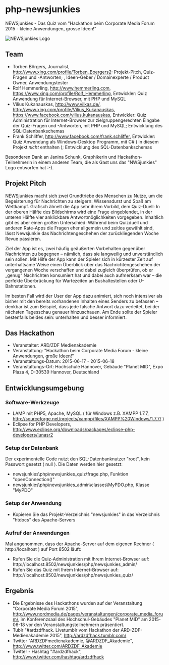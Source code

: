 # php-newsjunkies
NEWSjunkies - Das Quiz vom "Hackathon beim Corporate Media Forum 2015 - kleine Anwendungen, grosse Ideen!" 

![NEWSjunkies Logo](/doc/images/newsjunkies_logo.jpg "NEWSjunkies Logo") 

## Team
- Torben Börgers, Journalist, http://www.xing.com/profile/Torben_Boergers2: Projekt-Pitch, Quiz-Fragen und -Antworten; , Ideen-Geber / Domainexperte / Product Owner, Anwendungstester
- Rolf Hemmerling, http://www.hemmerling.com, https://www.xing.com/profile/Rolf_Hemmerling, Entwickler: Quiz Anwendung für Internet-Browser, mit PHP und MySQL
- Vilius Kukanauskas, http://www.vilkas.de/, http://www.xing.com/profile/Vilius_Kukanauskas, https://www.facebook.com/vilius.kukanauskas, Entwickler: Quiz Administration für Internet-Browser zur zielgruppengerechten Eingabe der Quiz-Fragen und -Antworten, mit PHP und MySQL; Entwicklung des SQL-Datenbankschemas
- Frank Schliffer, http://www.facebook.com/frank.schliffer, Entwickler: Quiz Anwendung als Windows-Desktop Programm, mit C# ( in diesem Projekt *nicht* enthalten ); Entwicklung des SQL-Datenbankschemas

Besonderen Dank an Janina Schunk, Graphikerin und Hackathon-Teilnehmerin in einem anderen Team, die als Gast uns das "NWSjunkies" Logo entworfen hat :-).

## Projekt Pitch

NEWSjunkies macht sich zwei Grundtriebe des Menschen zu Nutze, um die Begeisterung für Nachrichten zu steigern: Wissensdurst und Spaß am Wettkampf. Grafisch ähnelt die App sehr ihrem Vorbild, dem Quiz-Duell: In der oberen Hälfte des Bildschirms wird eine Frage eingeblendet, in der unteren Hälfte vier anklickbare Antwortmöglichkeiten vorgegeben. Inhaltlich gibt es aber einen großen Unterschied: Während beim Quizduell und anderen Rate-Apps die Fragen eher allgemein und zeitlos gewählt sind, lässt Newsjunkie das Nachrichtengeschehen der zurückliegenden Woche Revue passieren.

Ziel der App ist es, zwei häufig geäußerten Vorbehalten gegenüber Nachrichten zu begegnen – nämlich, dass sie langweilig und unverständlich sein sollen. Mit Hilfe der App kann der Spieler sich in kürzester Zeit auf unterhaltsame Weise einen Überblick über das Nachrichtengeschehen der vergangenen Woche verschaffen und dabei zugleich überprüfen, ob er „genug“ Nachrichten konsumiert hat und dabei auch aufmerksam war – die perfekte Überbrückung für Wartezeiten an Bushaltestellen oder U-Bahnstationen.

Im besten Fall wird der User der App dazu animiert, sich noch intensiver als bisher mit den bereits vorhandenen Inhalten eines Senders zu befassen – denkbar ist zum Beispiel, dass jede falsche Antwort dazu verleitet, bei der nächsten Tagesschau genauer hinzuschauen. Am Ende sollte der Spieler bestenfalls beides sein: unterhalten und besser informiert.

## Das Hackathon
- Veranstalter: ARD/ZDF Medienakademie 
- Veranstaltung: "Hackathon beim Corporate Media Forum - kleine Anwendungen, große Ideen!" 
- Veranstaltungs-Datum: 2015-06-17 - 2015-06-18
- Veranstaltungs-Ort: Hochschule Hannover, Gebäude "Planet MID", Expo Plaza 4, D-30539 Hannover, Deutschland

## Entwicklungsumgebung
### Software-Werkzeuge
- LAMP mit PHP5, Apache, MySQL ( für Windows z.B. XAMPP 1.7.7, http://sourceforge.net/projects/xampp/files/XAMPP%20Windows/1.7.7/ )
- Eclipse for PHP Developers, http://www.eclipse.org/downloads/packages/eclipse-php-developers/lunasr2

### Setup der Datenbank
Der experimentelle Code nutzt den SQL-Datenbanknutzer "root", kein Passwort gesetzt ( null ). Die Daten werden hier gesetzt:
- newsjunkies\php\newsjunkies_quiz\frage.php, Funktion "openConnection()"
- newsjunkies\php\newsjunkies_admin\classes\MyPDO.php, Klasse "MyPDO"

### Setup der Anwendung
- Kopieren Sie das Projekt-Verzeichnis "newsjunkies" in das Verzeichnis "htdocs" des Apache-Servers

### Aufruf der Anwendungen
Mal angenommen, dass der Apache-Server auf dem eigenen Rechner ( http://localhost ) auf Port 8502 läuft:
- Rufen Sie die Quiz-Administration mit Ihrem Internet-Browser auf: http://localhost:8502/newsjunkies/php/newsjunkies_admin/
- Rufen Sie das Quiz mit Ihrem Internet-Browser auf: http://localhost:8502/newsjunkies/php/newsjunkies_quiz/

## Ergebnis
- Die Ergebnisse des Hackathons wurden auf der Veranstaltung "Corporate Media Forum 2015", http://www.nordmedia.de/pages/veranstaltungen/corporate_media_forum/, im Konferenzsaal des Hochschul-Gebäudes "Planet MID" am 2015-06-18 vor den Veranstaltungsteilnehmern präsentiert.
- Tublr "#ardzdfhack. Livetumblr vom Hackathon der ARD-ZDF-Medienakademie 2015", http://ardzdfhack.tumblr.com/
- Twitter "ARDZDFmedienakademie, @ARDZDF_Akademie", http://www.twitter.com/ARDZDF_Akademie
- Twitter - Hashtag "#ardzdfhack", http://www.twitter.com/hashtag/ardzdfhack

